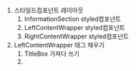 1. 스타일드컴포넌트 레이아웃
	1. InformationSection styled컴포넌트
	2. LeftContentWrapper styled컴포넌트
	3. RightContentWrapper styled컴포넌트
2. LeftContentWrapper 태그 채우기
	1. TitleBox 가져다 쓰기
	2. 